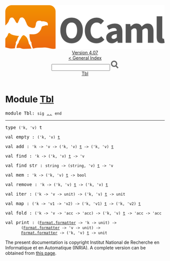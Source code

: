<!-- ((! set title API !)) ((! set documentation !)) ((! set api !)) ((! set nobreadcrumb !)) -->
<div class="api"><header><nav class="toc brand"><a class="brand" href="https://ocaml.org/"><img src="colour-logo-gray.svg" class="svg" alt="OCaml"></a></nav><nav class="toc"><div class="toc_version"><a href="/docs" id="version-select">Version 4.07</a></div><a href="index.html">&lt; General Index</a><div class="api_search"><input type="text" name="apisearch" id="api_search" oninput="mySearch(false);" onkeypress="this.oninput();" onclick="this.oninput();" onpaste="this.oninput();">
<img src="search_icon.svg" alt="Search" class="svg" onclick="mySearch(false)"></div>
<div id="search_results"></div><div class="toc_title"><a href="#top">Tbl</a></div><ul></ul></nav></header>

<h1>Module <a href="type_Tbl.html">Tbl</a></h1>

<pre><span id="MODULETbl"><span class="keyword">module</span> Tbl</span>: <code class="code"><span class="keyword">sig</span></code> <a href="Tbl.html">..</a> <code class="code"><span class="keyword">end</span></code></pre><hr width="100%">

<pre><span id="TYPEt"><span class="keyword">type</span> <code class="type">('k, 'v)</code> t</span> </pre>


<pre><span id="VALempty"><span class="keyword">val</span> empty</span> : <code class="type">('k, 'v) <a href="Tbl.html#TYPEt">t</a></code></pre>
<pre><span id="VALadd"><span class="keyword">val</span> add</span> : <code class="type">'k -&gt; 'v -&gt; ('k, 'v) <a href="Tbl.html#TYPEt">t</a> -&gt; ('k, 'v) <a href="Tbl.html#TYPEt">t</a></code></pre>
<pre><span id="VALfind"><span class="keyword">val</span> find</span> : <code class="type">'k -&gt; ('k, 'v) <a href="Tbl.html#TYPEt">t</a> -&gt; 'v</code></pre>
<pre><span id="VALfind_str"><span class="keyword">val</span> find_str</span> : <code class="type">string -&gt; (string, 'v) <a href="Tbl.html#TYPEt">t</a> -&gt; 'v</code></pre>
<pre><span id="VALmem"><span class="keyword">val</span> mem</span> : <code class="type">'k -&gt; ('k, 'v) <a href="Tbl.html#TYPEt">t</a> -&gt; bool</code></pre>
<pre><span id="VALremove"><span class="keyword">val</span> remove</span> : <code class="type">'k -&gt; ('k, 'v) <a href="Tbl.html#TYPEt">t</a> -&gt; ('k, 'v) <a href="Tbl.html#TYPEt">t</a></code></pre>
<pre><span id="VALiter"><span class="keyword">val</span> iter</span> : <code class="type">('k -&gt; 'v -&gt; unit) -&gt; ('k, 'v) <a href="Tbl.html#TYPEt">t</a> -&gt; unit</code></pre>
<pre><span id="VALmap"><span class="keyword">val</span> map</span> : <code class="type">('k -&gt; 'v1 -&gt; 'v2) -&gt; ('k, 'v1) <a href="Tbl.html#TYPEt">t</a> -&gt; ('k, 'v2) <a href="Tbl.html#TYPEt">t</a></code></pre>
<pre><span id="VALfold"><span class="keyword">val</span> fold</span> : <code class="type">('k -&gt; 'v -&gt; 'acc -&gt; 'acc) -&gt; ('k, 'v) <a href="Tbl.html#TYPEt">t</a> -&gt; 'acc -&gt; 'acc</code></pre>
<pre><span id="VALprint"><span class="keyword">val</span> print</span> : <code class="type">(<a href="Format.html#TYPEformatter">Format.formatter</a> -&gt; 'k -&gt; unit) -&gt;<br>       (<a href="Format.html#TYPEformatter">Format.formatter</a> -&gt; 'v -&gt; unit) -&gt;<br>       <a href="Format.html#TYPEformatter">Format.formatter</a> -&gt; ('k, 'v) <a href="Tbl.html#TYPEt">t</a> -&gt; unit</code></pre>
<div class="copyright">The present documentation is copyright Institut National de Recherche en Informatique et en Automatique (INRIA). A complete version can be obtained from <a href="http://caml.inria.fr/pub/docs/manual-ocaml/">this page</a>.</div></div>